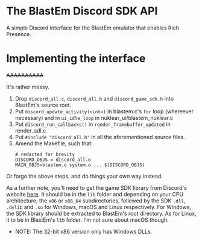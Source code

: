 # The BlastEm Discord SDK API
A simple Discord interface for the BlastEm emulator that enables Rich Presence.
# Implementing the interface
~~AAAAAAAAAA~~

It's rather messy.
  1. Drop `discord_all.c`, `discord_all.h` and `discord_game_sdk.h` into BlastEm's source root.
  2. Put `discord_update_activity(<int>)` in blastem.c's `for` loop (whereever necessary) and in `ui_idle_loop` in nuklear_ui/blastem_nuklear.c
  3. Put `discord_run_callbacks()` in `render_framebuffer_updated` in render_sdl.c
  4. Put `#include "discord_all.h"` in all the aforementioned source files.
  5. Amend the Makefile, such that:
      ``` make
      # redacted for brevity
      DISCORD_OBJS = discord_all.o
      MAIN_OBJS=blastem.o system.o ... $(DISCORD_OBJS)
      ```
Or forgo the above steps, and do things your own way instead.

As a further note, you'll need to get the game SDK library from Discord's website [here](https://discord.com/developers/docs/game-sdk/sdk-starter-guide). It should be in the `lib` folder and depending on your CPU architecture, the `x86` or `x86_64` subdirectories, followed by the SDK `.dll`, `.dylib` and `.so` for Windows, macOS and Linux respectively. For Windows, the SDK library should be extracted to BlastEm's root directory. As for Linux, it to be in BlastEm's `lib` folder. I'm not sure about macOS though.
  * NOTE: The 32-bit x86 version only has Windows DLLs.
